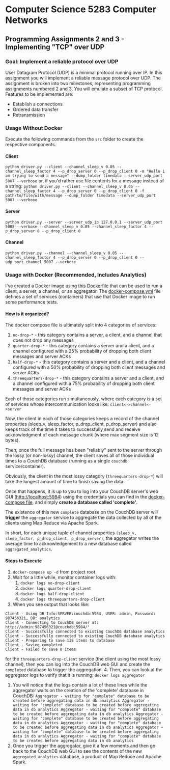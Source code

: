 # Computer Science 5283 Computer Networks
## Programming Assignments 2 and 3 - Implementing "TCP" over UDP
### Goal: Implement a reliable protocol over UDP
User Datagram Protocol (UDP) is a minimal protocol running over IP. In this assignment you will implement a reliable message protocol over UDP. The assignment is broken into two milestones, representing programming assignments numbered 2 and 3. You will emulate a subset of TCP protocol. Features to be implemented are:
- Establish a connections
- Ordered data transfer
- Retransmission

### Usage Without Docker
Execute the following commands from the `src` folder to create the respective components.
#### Client
`python driver.py --client --channel_sleep_v 0.05 --channel_sleep_factor 4 --p_drop_server 0 --p_drop_client 0 -m "Hello i am trying to send a message" --dump_folder timedata --server_udp_port 5007 --verbose`
or, if you'd rather use file contents for a message instead of a string:
`python driver.py --client --channel_sleep_v 0.05 --channel_sleep_factor 4 --p_drop_server 0 --p_drop_client 0 -f path/to/file/with/message --dump_folder timedata --server_udp_port 5007 --verbose`
#### Server
`python driver.py --server --server_udp_ip 127.0.0.1 --server_udp_port 5008 --verbose --channel_sleep_v 0.05 --channel_sleep_factor 4 --p_drop_server 0 --p_drop_client 0`
#### Channel
`python driver.py --channel --channel_sleep_v 0.05 --channel_sleep_factor 4 --p_drop_server 0 --p_drop_client 0 --udp_port_channel 5007 --verbose`


### Usage with Docker (Recommended, Includes Analytics)
I've created a Docker image using [this Dockerfile](Dockerfile) that can be used to run a client, a server, a channel, or an aggregator. The [docker-compose.yml](docker-compose.yml) file defines a set of services (containers) that use that Docker image to run some performance tests.
#### How is it organized?
The docker compose file is ultimately split into 4 categories of services:
1. `no-drop-*` - this category contains a server, a client, and a channel that does not drop any messages
2. `quarter-drop-*` - this category contains a server and a client, and a channel configured with a 25% probability of dropping both client messages and server ACKs
3. `half-drop-*` - this category contains a server and a client, and a channel configured with a 50% probability of dropping both client messages and server ACKs
4. `threequarters-drop-*` - this category contains a server and a client, and a channel configured with a 75% probability of dropping both client messages and server ACKs

Each of those categories run simultaneously, where each category is a set of services whose intercommunication looks like: `client<->channel<->server`

Now, the client in each of those categories keeps a record of the channel properties (sleep_v, sleep_factor, p_drop_client, p_drop_server) and also keeps track of the time it takes to successfully send and receive acknowledgment of each message chunk (where max segment size is 12 bytes).

Then, once the full message has been "reliably" sent to the server through the lossy (or non-lossy) channel, the client saves all of those individual times to a CouchDB database (running as a single `couchdb` service/container).

Obviously, the client in the most lossy category (`threequarters-drop-*`) will take the longest amount of time to finish saving the data.

Once that happens, it is up to you to log into your CouchDB server's web GUI ([http://localhost:5984](http://localhost:5984)) using the credentials you can find in the [docker-compose file](docker-compose.yml), and simply **create a database called 'complete'**.

The existence of this new `complete` database on the CouchDB server will **trigger** the `aggregator` service to aggregate the data collected by all of the clients using Map Reduce via Apache Spark.

In short, for each unique tuple of channel properties `(sleep_v, sleep_factor, p_drop_client, p_drop_server)`, the aggregator writes the average time to acknowledgement to a new database called `aggregated_analytics`.

#### Steps to Execute
1. `docker-compose up -d` from project root
2. Wait for a little while, monitor container logs with:
   1. `docker logs no-drop-client`
   2. `docker logs quarter-drop-client`
   3. `docker logs half-drop-client`
   4. `docker logs threequarters-drop-client`
3. When you see output that looks like:
```
Client - Using DB Info:SERVER:couchdb:5984, USER: admin, Password: 987456321, DB: analytics
Client - Connecting to CouchDB server at: http://admin:987456321@couchdb:5984/"
Client - Successfully connected to existing CouchDB database analytics
Client - Successfully connected to existing CouchDB database analytics
Client - Preparing to save 138 items to database
Client - Saving completed
Client - Failed to save 0 items
```
for the `threequarters-drop-client` service (the client using the most lossy channel), then you can log into the CouchDB web GUI and create the `completed` database to trigger the aggregation.
4. Then, you can look at the aggregator logs to verify that it is running: `docker logs aggregator`
   1. You will notice that the logs contain a lot of these lines while the aggregator waits on the creation of the 'complete' database in CouchDB:
    ```
    Aggregator - waiting for "complete" database to be created before aggregating data in db analytics
    Aggregator - waiting for "complete" database to be created before aggregating data in db analytics
    Aggregator - waiting for "complete" database to be created before aggregating data in db analytics
    Aggregator - waiting for "complete" database to be created before aggregating data in db analytics
    Aggregator - waiting for "complete" database to be created before aggregating data in db analytics
    Aggregator - waiting for "complete" database to be created before aggregating data in db analytics
    Aggregator - waiting for "complete" database to be created before aggregating data in db analytics
    ```
5. Once you trigger the aggregator, give it a few moments and then go back to the CouchDB web GUI to see the contents of the new `aggregated_analytics` database, a product of Map Reduce and Apache Spark.